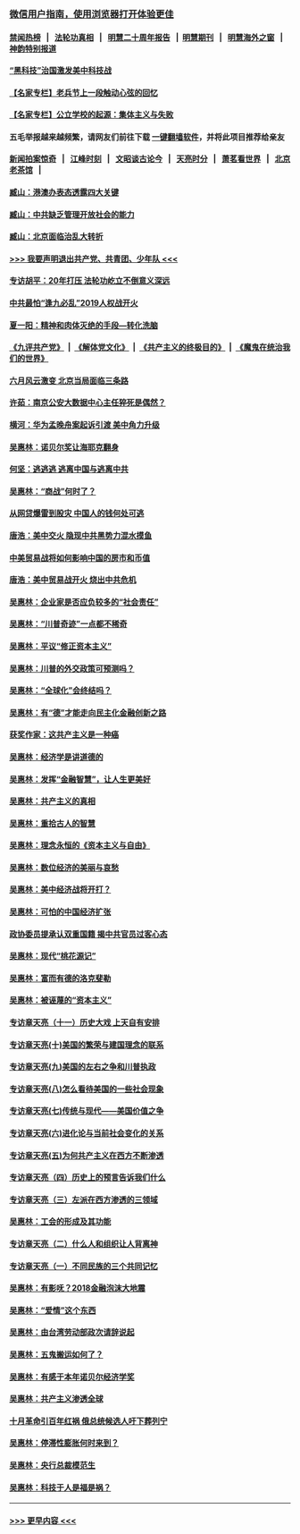 ### [微信用户指南，使用浏览器打开体验更佳](https://github.com/gfw-breaker/banned-news1/blob/master/indexes/wechat-guide.md?t=0)
#### [禁闻热榜](热点新闻.md?t=0)  &nbsp;&nbsp;|&nbsp;&nbsp; [法轮功真相](https://github.com/gfw-breaker/truth/blob/master/README.md?t=0) &nbsp;&nbsp;|&nbsp;&nbsp; [明慧二十周年报告](https://github.com/gfw-breaker/mh-reports/blob/master/README.md?t=0) &nbsp;&nbsp;|&nbsp;&nbsp;[明慧期刊](https://github.com/gfw-breaker/mh-qikan) &nbsp;&nbsp;|&nbsp;&nbsp; [明慧海外之窗](https://github.com/gfw-breaker/mh-news/blob/master/README.md?t=0) &nbsp;&nbsp;|&nbsp;&nbsp; [神韵特别报道](https://github.com/gfw-breaker/mh-news/blob/master/shenyun.md?t=0)
#### [“黑科技”治国激发美中科技战](../pages/nsc423/n11638056.md?t=02062022) 
#### [【名家专栏】老兵节上一段触动心弦的回忆](../pages/nsc423/n11646016.md?t=02062022) 
#### [【名家专栏】公立学校的起源：集体主义与失败](../pages/nsc423/n11601833.md?t=02062022) 
#### 五毛举报越来越频繁，请网友们前往下载 [一键翻墙软件](https://github.com/gfw-breaker/ssr-accounts)，并将此项目推荐给亲友
#### [新闻拍案惊奇](https://github.com/gfw-breaker/banned-news1/blob/master/pages/link4.md) &nbsp;&nbsp;|&nbsp;&nbsp; [江峰时刻](https://github.com/gfw-breaker/banned-news1/blob/master/pages/link4.md) &nbsp;&nbsp;|&nbsp;&nbsp; [文昭谈古论今](https://github.com/gfw-breaker/banned-news1/blob/master/pages/link4.md) &nbsp;&nbsp;|&nbsp;&nbsp; [天亮时分](https://github.com/gfw-breaker/banned-news1/blob/master/pages/link4.md) &nbsp;&nbsp;|&nbsp;&nbsp; [萧茗看世界](https://github.com/gfw-breaker/banned-news1/blob/master/pages/link4.md) &nbsp;&nbsp;|&nbsp;&nbsp; [北京老茶馆](https://github.com/gfw-breaker/banned-news1/blob/master/pages/link4.md) &nbsp;&nbsp;|&nbsp;&nbsp; 
#### [臧山：港澳办表态透露四大关键](../pages/nsc423/n11421628.md?t=02062022) 
#### [臧山：中共缺乏管理开放社会的能力](../pages/nsc423/n11407457.md?t=02062022) 
#### [臧山：北京面临治乱大转折](../pages/nsc423/n11406895.md?t=02062022) 
#### [>>> 我要声明退出共产党、共青团、少年队 <<<](https://github.com/begood0513/goodnews/blob/master/quit/letter.md) 
#### [专访胡平：20年打压 法轮功屹立不倒意义深远](../pages/nsc423/n11398800.md?t=02062022) 
#### [中共最怕“逢九必乱”2019人权战开火](../pages/nsc423/n11385248.md?t=02062022) 
#### [夏一阳：精神和肉体灭绝的手段—转化洗脑](../pages/nsc423/n11368250.md?t=02062022) 
#### [《九评共产党》](https://github.com/begood0513/9ping.md/blob/master/README.md) &nbsp;|&nbsp; [《解体党文化》](../../../../jtdwh.md/blob/master/README.md)  &nbsp;|&nbsp; [《共产主义的终极目的》](../../../../gczydzjmd.md/blob/master/README.md) &nbsp;|&nbsp; [《魔鬼在统治我们的世界》](../../../../mgztzwmdsj.md/blob/master/README.md) 
#### [六月风云激变 北京当局面临三条路](../pages/nsc423/n11313668.md?t=02062022) 
#### [许茹：南京公安大数据中心主任猝死是偶然？](../pages/nsc423/n11064744.md?t=02062022) 
#### [横河：华为孟晚舟案起诉引渡 美中角力升级](../pages/nsc423/n11027230.md?t=02062022) 
#### [吴惠林：诺贝尔奖让海耶克翻身](../pages/nsc423/n10890049.md?t=02062022) 
#### [何坚：逃逃逃 逃离中国与逃离中共](../pages/nsc423/n10592891.md?t=02062022) 
#### [吴惠林：“商战”何时了？](../pages/nsc423/n10573558.md?t=02062022) 
#### [从网贷爆雷到股灾 中国人的钱何处可逃](../pages/nsc423/n10572800.md?t=02062022) 
#### [唐浩：美中交火 隐现中共黑势力混水摸鱼](../pages/nsc423/n10544040.md?t=02062022) 
#### [中美贸易战将如何影响中国的房市和币值](../pages/nsc423/n10543697.md?t=02062022) 
#### [唐浩：美中贸易战开火 烧出中共危机](../pages/nsc423/n10540126.md?t=02062022) 
#### [吴惠林：企业家是否应负较多的“社会责任”](../pages/nsc423/n10535022.md?t=02062022) 
#### [吴惠林：“川普奇迹”一点都不稀奇](../pages/nsc423/n10512808.md?t=02062022) 
#### [吴惠林：平议“修正资本主义”](../pages/nsc423/n10495724.md?t=02062022) 
#### [吴惠林：川普的外交政策可预测吗？](../pages/nsc423/n10462387.md?t=02062022) 
#### [吴惠林：“全球化”会终结吗？](../pages/nsc423/n10452838.md?t=02062022) 
#### [吴惠林：有“德”才能走向民主化金融创新之路](../pages/nsc423/n10432292.md?t=02062022) 
#### [获奖作家：这共产主义是一种癌](../pages/nsc423/n10431541.md?t=02062022) 
#### [吴惠林：经济学是讲道德的](../pages/nsc423/n10398014.md?t=02062022) 
#### [吴惠林：发挥“金融智慧”，让人生更美好](../pages/nsc423/n10375019.md?t=02062022) 
#### [吴惠林：共产主义的真相](../pages/nsc423/n10351394.md?t=02062022) 
#### [吴惠林：重拾古人的智慧](../pages/nsc423/n10337691.md?t=02062022) 
#### [吴惠林：理念永恒的《资本主义与自由》](../pages/nsc423/n10316274.md?t=02062022) 
#### [吴惠林：数位经济的美丽与哀愁](../pages/nsc423/n10292946.md?t=02062022) 
#### [吴惠林：美中经济战将开打？](../pages/nsc423/n10258825.md?t=02062022) 
#### [吴惠林：可怕的中国经济扩张](../pages/nsc423/n10219147.md?t=02062022) 
#### [政协委员提承认双重国籍 揭中共官员过客心态](../pages/nsc423/n10208809.md?t=02062022) 
#### [吴惠林：现代“桃花源记”](../pages/nsc423/n10185234.md?t=02062022) 
#### [吴惠林：富而有德的洛克斐勒](../pages/nsc423/n10142264.md?t=02062022) 
#### [吴惠林：被诬蔑的“资本主义”](../pages/nsc423/n10124816.md?t=02062022) 
#### [专访章天亮（十一）历史大戏 上天自有安排](../pages/nsc423/n10094905.md?t=02062022) 
#### [专访章天亮(十)美国的繁荣与建国理念的联系](../pages/nsc423/n10094899.md?t=02062022) 
#### [专访章天亮(九)美国的左右之争和川普执政](../pages/nsc423/n10094889.md?t=02062022) 
#### [专访章天亮(八)怎么看待美国的一些社会现象](../pages/nsc423/n10094857.md?t=02062022) 
#### [专访章天亮(七)传统与现代——美国价值之争](../pages/nsc423/n10093140.md?t=02062022) 
#### [专访章天亮(六)进化论与当前社会变化的关系](../pages/nsc423/n10092036.md?t=02062022) 
#### [专访章天亮(五)为何共产主义在西方不断渗透](../pages/nsc423/n10083620.md?t=02062022) 
#### [专访章天亮（四）历史上的预言告诉我们什么](../pages/nsc423/n10083606.md?t=02062022) 
#### [专访章天亮（三）左派在西方渗透的三领域](../pages/nsc423/n10081115.md?t=02062022) 
#### [吴惠林：工会的形成及其功能](../pages/nsc423/n10080633.md?t=02062022) 
#### [专访章天亮（二）什么人和组织让人背离神](../pages/nsc423/n10076637.md?t=02062022) 
#### [专访章天亮（一）不同民族的三个共同记忆](../pages/nsc423/n10074188.md?t=02062022) 
#### [吴惠林：有影呒？2018金融泡沫大地震](../pages/nsc423/n10040534.md?t=02062022) 
#### [吴惠林：“爱情”这个东西](../pages/nsc423/n10019423.md?t=02062022) 
#### [吴惠林：由台湾劳动部政次请辞说起](../pages/nsc423/n9979679.md?t=02062022) 
#### [吴惠林：五鬼搬运如何了？](../pages/nsc423/n9925338.md?t=02062022) 
#### [吴惠林：有感于本年诺贝尔经济学奖](../pages/nsc423/n9871883.md?t=02062022) 
#### [吴惠林：共产主义渗透全球](../pages/nsc423/n9812748.md?t=02062022) 
#### [十月革命引百年红祸 俄总统候选人吁下葬列宁](../pages/nsc423/n9810182.md?t=02062022) 
#### [吴惠林：停滞性膨胀何时来到？](../pages/nsc423/n9764136.md?t=02062022) 
#### [吴惠林：央行总裁模范生](../pages/nsc423/n9728134.md?t=02062022) 
#### [吴惠林：科技于人是福是祸？](../pages/nsc423/n9672982.md?t=02062022) 

----
#### [ >>> 更早内容 <<< ](../indexes/nsc423-earlier.md)
